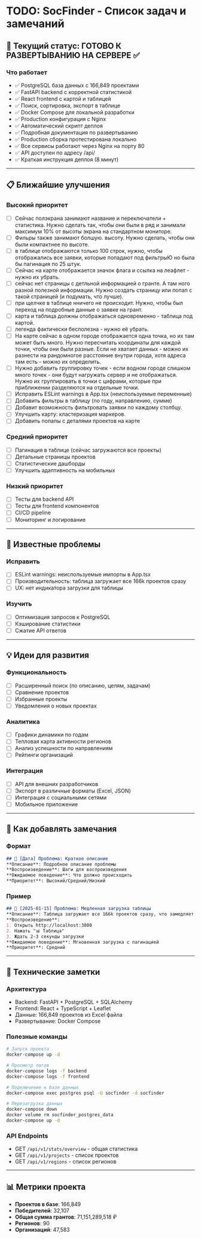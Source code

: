 # TODO: SocFinder - Список задач и замечаний

## 🎯 Текущий статус: ГОТОВО К РАЗВЕРТЫВАНИЮ НА СЕРВЕРЕ ✅

### Что работает
- ✅ PostgreSQL база данных с 166,849 проектами
- ✅ FastAPI backend с корректной статистикой
- ✅ React frontend с картой и таблицей
- ✅ Поиск, сортировка, экспорт в таблице
- ✅ Docker Compose для локальной разработки
- ✅ Production конфигурация с Nginx
- ✅ Автоматический скрипт деплоя
- ✅ Подробная документация по развертыванию
- ✅ Production сборка протестирована локально
- ✅ Все сервисы работают через Nginx на порту 80
- ✅ API доступен по адресу /api/
- ✅ Краткая инструкция деплоя (8 минут)

---

## 📋 Ближайшие улучшения

### Высокий приоритет
- [ ] Сейчас полэкрана занимают название и переключатели + статистика. Нужно сделать так, чтобы они были в ряд и занимали максимум 10% от высоты экрана на стандартном мониторе.  
- [ ] Фильры также занимают болшую. высоту. Нужно сделать, чтобы они были компактнее по высоте.
- [ ] в таблице отображаются только 100 строк, нужно, чтобы отображались все заявки, которые попадают под фильтрыЮ но была бы пагинация по 25 штук.
- [ ] Сейчас на карте отображается значок флага и ссылка на леафлет - нужно их убрать. 
- [ ] сейчас нет страницы с детльной информацией о гранте. А там ного разной полезной информации. Нужно создать страницу или попап  с такой страницей (и подумать, что лучше).
- [ ] при щелчке в таблице нничего не происходит. Нужно, чтобы был переход на подробные данные о заявке на грант.
- [ ] карта и таблица должны отображаться одновременно - таблица под картой.
- [ ] легенда фактически бесполезна - нужно её убрать.
- [ ] На карте сейчас в одном городе отображается одна точка, но их там может быть много. Нужно пересчитать координаты для каждой точки, чтобы они были разные. Если не хватает данных - можно их разнести на рандомногое расстояние внутри города, хотя адреса там есть - можно их определить.
- [ ] Нужно добавить группировку точек - если водном городе слишком много точек - они будут нагружать сервер и не отображаться. Нужно их группировать в точки с цифрами, которые при приближении разделяются на отдельные точки.
- [ ] Исправить ESLint warnings в App.tsx (неиспользуемые переменные)
- [ ] Добавить фильтры в таблицу (по году, направлению, сумме)
- [ ] Добавит возможность фильтровать заявки по каждому столбцу.
- [ ] Улучшить карту: кластеризация маркеров.
- [ ] Добавить попапы с деталями проектов на карте

### Средний приоритет
- [ ] Пагинация в таблице (сейчас загружаются все проекты)
- [ ] Детальные страницы проектов
- [ ] Статистические дашборды
- [ ] Улучшить адаптивность на мобильных

### Низкий приоритет
- [ ] Тесты для backend API
- [ ] Тесты для frontend компонентов
- [ ] CI/CD pipeline
- [ ] Мониторинг и логирование

---

## 🐛 Известные проблемы

### Исправить
- [ ] ESLint warnings: неиспользуемые импорты в App.tsx
- [ ] Производительность: таблица загружает все 166k проектов сразу
- [ ] UX: нет индикатора загрузки для таблицы

### Изучить
- [ ] Оптимизация запросов к PostgreSQL
- [ ] Кэширование статистики
- [ ] Сжатие API ответов

---

## 💡 Идеи для развития

### Функциональность
- [ ] Расширенный поиск (по описанию, целям, задачам)
- [ ] Сравнение проектов
- [ ] Избранные проекты
- [ ] Уведомления о новых проектах

### Аналитика
- [ ] Графики динамики по годам
- [ ] Тепловая карта активности регионов
- [ ] Анализ успешности по направлениям
- [ ] Рейтинги организаций

### Интеграция
- [ ] API для внешних разработчиков
- [ ] Экспорт в различные форматы (Excel, JSON)
- [ ] Интеграция с социальными сетями
- [ ] Мобильное приложение

---

## 📝 Как добавлять замечания

### Формат
```markdown
## 🐛 [Дата] Проблема: Краткое описание
**Описание**: Подробное описание проблемы
**Воспроизведение**: Шаги для воспроизведения
**Ожидаемое поведение**: Что должно происходить
**Приоритет**: Высокий/Средний/Низкий
```

### Пример
```markdown
## 🐛 [2025-01-15] Проблема: Медленная загрузка таблицы
**Описание**: Таблица загружает все 166k проектов сразу, что замедляет интерфейс
**Воспроизведение**: 
1. Открыть http://localhost:3000
2. Нажать "📊 Таблица" 
3. Ждать 2-3 секунды загрузки
**Ожидаемое поведение**: Мгновенная загрузка с пагинацией
**Приоритет**: Средний
```

---

## 🔧 Технические заметки

### Архитектура
- Backend: FastAPI + PostgreSQL + SQLAlchemy
- Frontend: React + TypeScript + Leaflet
- Данные: 166,849 проектов из Excel файла
- Развертывание: Docker Compose

### Полезные команды
```bash
# Запуск проекта
docker-compose up -d

# Просмотр логов
docker-compose logs -f backend
docker-compose logs -f frontend

# Подключение к базе данных
docker-compose exec postgres psql -U socfinder -d socfinder

# Перезагрузка данных
docker-compose down
docker volume rm socfinder_postgres_data
docker-compose up -d
```

### API Endpoints
- GET `/api/v1/stats/overview` - общая статистика
- GET `/api/v1/projects` - список проектов
- GET `/api/v1/regions` - список регионов

---

## 📊 Метрики проекта
- **Проектов в базе**: 166,849
- **Победителей**: 32,107
- **Общая сумма грантов**: 71,151,289,518 ₽
- **Регионов**: 90
- **Организаций**: 47,583
